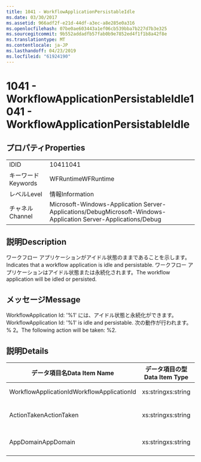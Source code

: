 ```yaml
---
title: 1041 - WorkflowApplicationPersistableIdle
ms.date: 03/30/2017
ms.assetid: 966adf2f-e21d-44df-a3ec-a8e285e0a316
ms.openlocfilehash: 07be0ae603443a1ef06cb539bba7b227d7b3e325
ms.sourcegitcommit: 9b552addadfb57fab0b9e7852ed4f1f1b8a42f8e
ms.translationtype: MT
ms.contentlocale: ja-JP
ms.lasthandoff: 04/23/2019
ms.locfileid: "61924190"
---
```

# <a name="1041---workflowapplicationpersistableidle"></a><span data-ttu-id="34c2e-102">1041 - WorkflowApplicationPersistableIdle</span><span class="sxs-lookup"><span data-stu-id="34c2e-102">1041 - WorkflowApplicationPersistableIdle</span></span>
## <a name="properties"></a><span data-ttu-id="34c2e-103">プロパティ</span><span class="sxs-lookup"><span data-stu-id="34c2e-103">Properties</span></span>  
  
|||  
|-|-|  
|<span data-ttu-id="34c2e-104">ID</span><span class="sxs-lookup"><span data-stu-id="34c2e-104">ID</span></span>|<span data-ttu-id="34c2e-105">1041</span><span class="sxs-lookup"><span data-stu-id="34c2e-105">1041</span></span>|  
|<span data-ttu-id="34c2e-106">キーワード</span><span class="sxs-lookup"><span data-stu-id="34c2e-106">Keywords</span></span>|<span data-ttu-id="34c2e-107">WFRuntime</span><span class="sxs-lookup"><span data-stu-id="34c2e-107">WFRuntime</span></span>|  
|<span data-ttu-id="34c2e-108">レベル</span><span class="sxs-lookup"><span data-stu-id="34c2e-108">Level</span></span>|<span data-ttu-id="34c2e-109">情報</span><span class="sxs-lookup"><span data-stu-id="34c2e-109">Information</span></span>|  
|<span data-ttu-id="34c2e-110">チャネル</span><span class="sxs-lookup"><span data-stu-id="34c2e-110">Channel</span></span>|<span data-ttu-id="34c2e-111">Microsoft-Windows-Application Server-Applications/Debug</span><span class="sxs-lookup"><span data-stu-id="34c2e-111">Microsoft-Windows-Application Server-Applications/Debug</span></span>|  
  
## <a name="description"></a><span data-ttu-id="34c2e-112">説明</span><span class="sxs-lookup"><span data-stu-id="34c2e-112">Description</span></span>  
 <span data-ttu-id="34c2e-113">ワークフロー アプリケーションがアイドル状態のままであることを示します。</span><span class="sxs-lookup"><span data-stu-id="34c2e-113">Indicates that a workflow application is idle and persistable.</span></span> <span data-ttu-id="34c2e-114">ワークフロー アプリケーションはアイドル状態または永続化されます。</span><span class="sxs-lookup"><span data-stu-id="34c2e-114">The workflow application will be idled or persisted.</span></span>  
  
## <a name="message"></a><span data-ttu-id="34c2e-115">メッセージ</span><span class="sxs-lookup"><span data-stu-id="34c2e-115">Message</span></span>  
 <span data-ttu-id="34c2e-116">WorkflowApplication Id: '%1' には、アイドル状態と永続化ができます。</span><span class="sxs-lookup"><span data-stu-id="34c2e-116">WorkflowApplication Id: '%1' is idle and persistable.</span></span>  <span data-ttu-id="34c2e-117">次の動作が行われます。 % 2。</span><span class="sxs-lookup"><span data-stu-id="34c2e-117">The following action will be taken: %2.</span></span>  
  
## <a name="details"></a><span data-ttu-id="34c2e-118">説明</span><span class="sxs-lookup"><span data-stu-id="34c2e-118">Details</span></span>  
  
|<span data-ttu-id="34c2e-119">データ項目名</span><span class="sxs-lookup"><span data-stu-id="34c2e-119">Data Item Name</span></span>|<span data-ttu-id="34c2e-120">データ項目の型</span><span class="sxs-lookup"><span data-stu-id="34c2e-120">Data Item Type</span></span>|<span data-ttu-id="34c2e-121">説明</span><span class="sxs-lookup"><span data-stu-id="34c2e-121">Description</span></span>|  
|--------------------|--------------------|-----------------|  
|<span data-ttu-id="34c2e-122">WorkflowApplicationId</span><span class="sxs-lookup"><span data-stu-id="34c2e-122">WorkflowApplicationId</span></span>|<span data-ttu-id="34c2e-123">xs:string</span><span class="sxs-lookup"><span data-stu-id="34c2e-123">xs:string</span></span>|<span data-ttu-id="34c2e-124">ワークフロー アプリケーション ID</span><span class="sxs-lookup"><span data-stu-id="34c2e-124">The workflow application id</span></span>|  
|<span data-ttu-id="34c2e-125">ActionTaken</span><span class="sxs-lookup"><span data-stu-id="34c2e-125">ActionTaken</span></span>|<span data-ttu-id="34c2e-126">xs:string</span><span class="sxs-lookup"><span data-stu-id="34c2e-126">xs:string</span></span>|<span data-ttu-id="34c2e-127">ワークフロー アプリケーションで実行されるアクション。</span><span class="sxs-lookup"><span data-stu-id="34c2e-127">The action that will be taken on the workflow application.</span></span>|  
|<span data-ttu-id="34c2e-128">AppDomain</span><span class="sxs-lookup"><span data-stu-id="34c2e-128">AppDomain</span></span>|<span data-ttu-id="34c2e-129">xs:string</span><span class="sxs-lookup"><span data-stu-id="34c2e-129">xs:string</span></span>|<span data-ttu-id="34c2e-130">AppDomain.CurrentDomain.FriendlyName で返される文字列。</span><span class="sxs-lookup"><span data-stu-id="34c2e-130">The string returned by AppDomain.CurrentDomain.FriendlyName.</span></span>|
